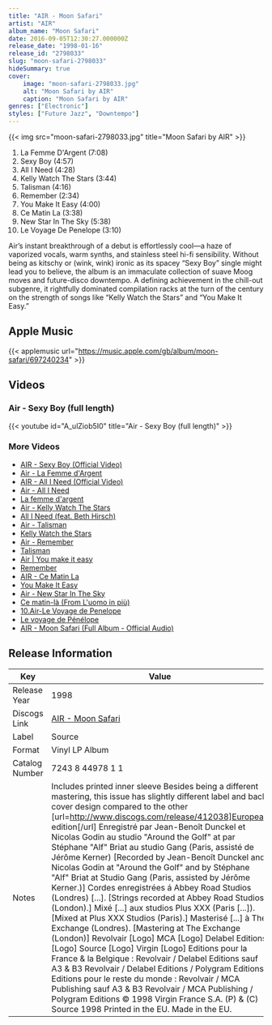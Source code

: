 ```yaml
---
title: "AIR - Moon Safari"
artist: "AIR"
album_name: "Moon Safari"
date: 2016-09-05T12:30:27.000000Z
release_date: "1998-01-16"
release_id: "2798033"
slug: "moon-safari-2798033"
hideSummary: true
cover:
    image: "moon-safari-2798033.jpg"
    alt: "Moon Safari by AIR"
    caption: "Moon Safari by AIR"
genres: ["Electronic"]
styles: ["Future Jazz", "Downtempo"]
---
```


{{< img src="moon-safari-2798033.jpg" title="Moon Safari by AIR" >}}

<!-- section break -->

1. La Femme D'Argent (7:08)
2. Sexy Boy (4:57)
3. All I Need (4:28)
4. Kelly Watch The Stars (3:44)
5. Talisman (4:16)
6. Remember (2:34)
7. You Make It Easy (4:00)
8. Ce Matin La (3:38)
9. New Star In The Sky (5:38)
10. Le Voyage De Penelope (3:10)

<!-- section break -->


Air’s instant breakthrough of a debut is effortlessly cool—a haze of vaporized vocals, warm synths, and stainless steel hi-fi sensibility. Without being as kitschy or (wink, wink) ironic as its spacey “Sexy Boy” single might lead you to believe, the album is an immaculate collection of suave Moog moves and future-disco downtempo. A defining achievement in the chill-out subgenre, it rightfully dominated compilation racks at the turn of the century on the strength of songs like “Kelly Watch the Stars” and “You Make It Easy.”



## Apple Music
{{< applemusic url="https://music.apple.com/gb/album/moon-safari/697240234" >}}





## Videos
### Air - Sexy Boy  (full length)
{{< youtube id="A_ulZiob5I0" title="Air - Sexy Boy  (full length)" >}}<br>

### More Videos

- [AIR - Sexy Boy (Official Video)](https://www.youtube.com/watch?v=wouKI_myXxk)
- [Air - La Femme d'Argent](https://www.youtube.com/watch?v=U4U19zwFENs)
- [AIR - All I Need (Official Video)](https://www.youtube.com/watch?v=kxWFyvTg6mc)
- [Air - All I Need](https://www.youtube.com/watch?v=mTHjFeXmnHs)
- [La femme d'argent](https://www.youtube.com/watch?v=BswuwCn1hBo)
- [Air - Kelly Watch The Stars](https://www.youtube.com/watch?v=Rui0hzN-EFE)
- [All I Need (feat. Beth Hirsch)](https://www.youtube.com/watch?v=Mx1NwIaQbbE)
- [Air - Talisman](https://www.youtube.com/watch?v=Y_wk7PNx_Hk)
- [Kelly Watch the Stars](https://www.youtube.com/watch?v=62hGO3ptI2c)
- [Air - Remember](https://www.youtube.com/watch?v=B0rk_15Z5kU)
- [Talisman](https://www.youtube.com/watch?v=IKIpsr5AhKc)
- [Air | You make it easy](https://www.youtube.com/watch?v=S7s-kIMD-NE)
- [Remember](https://www.youtube.com/watch?v=6tLZrNswQZQ)
- [AIR - Ce Matin La](https://www.youtube.com/watch?v=IQdMAzsj7Xc)
- [You Make It Easy](https://www.youtube.com/watch?v=k-FDyIeyqoE)
- [Air - New Star In The Sky](https://www.youtube.com/watch?v=RwjmqYdb_EU)
- [Ce matin-là (From L'uomo in più)](https://www.youtube.com/watch?v=jIQziWqjnOc)
- [10.Air-Le Voyage de Penelope](https://www.youtube.com/watch?v=XZm58MrTszM)
- [Le voyage de Pénélope](https://www.youtube.com/watch?v=FEp99DhntDA)
- [AIR - Moon Safari (Full Album - Official Audio)](https://www.youtube.com/watch?v=3XTV6pkQne0)


## Release Information
|  Key           | Value                                                |
| ---------------| ---------------------------------------------------- |
| Release Year   | 1998                                   |
| Discogs Link   | [AIR - Moon Safari](https://www.discogs.com/release/2798033-AIR-French-Band-Moon-Safari) |
| Label          | Source |
| Format         | Vinyl LP Album |
| Catalog Number | 7243 8 44978 1 1 |
| Notes | Includes printed inner sleeve Besides being a different mastering, this issue has slightly different label and back cover design compared to the other [url=http://www.discogs.com/release/412038]European edition[/url]  Enregistré par Jean-Benoît Dunckel et Nicolas Godin au studio "Around the Golf" at par Stéphane "Alf" Briat au studio Gang (Paris, assisté de Jérôme Kerner) [Recorded by Jean-Benoît Dunckel and Nicolas Godin at "Around the Golf" and by Stéphane "Alf" Briat at Studio Gang (Paris, assisted by Jérôme Kerner.)]  Cordes enregistrées á Abbey Road Studios (Londres) [...]. [Strings recorded at Abbey Road Studios (London).]  Mixé [...] aux studios Plus XXX  (Paris [...]). [Mixed at Plus XXX Studios (Paris).] Masterisé [...] à The Exchange (Londres). [Mastering at The Exchange (London)]  Revolvair [Logo] MCA [Logo] Delabel Editions [Logo] Source [Logo] Virgin [Logo]  Editions pour la France & la Belgique : Revolvair / Delabel Editions sauf A3 & B3 Revolvair / Delabel Editions / Polygram Editions  Editions pour le reste du monde : Revolvair / MCA Publishing sauf A3 & B3 Revolvair / MCA Publishing / Polygram Editions  © 1998 Virgin France S.A.  (P) & (C) Source 1998  Printed in the EU.  Made in the EU. |